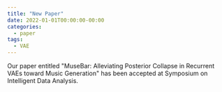 ```yaml
---
title: "New Paper"
date: 2022-01-01T00:00:00-00:00
categories:
  - paper
tags:
  - VAE
---
```


Our paper entitled "MuseBar: Alleviating Posterior Collapse in Recurrent VAEs toward Music Generation" has been accepted at Symposium on Intelligent Data Analysis.
